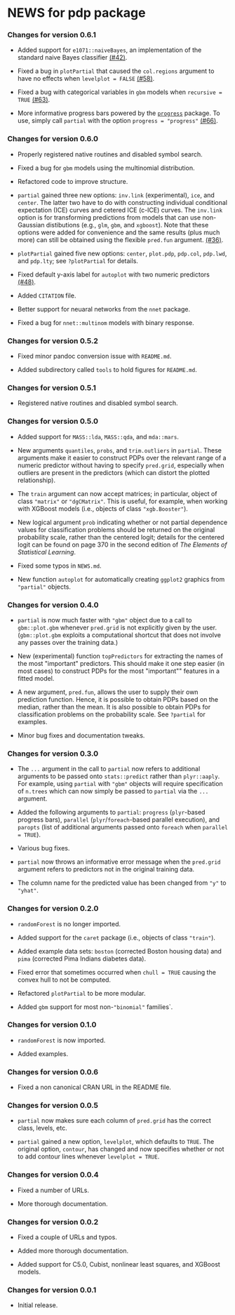 # NEWS for pdp package

### Changes for version 0.6.1

* Added support for `e1071::naiveBayes`, an implementation of the standard naive Bayes classifier [(#42)](https://github.com/bgreenwell/pdp/issues/42).

* Fixed a bug in `plotPartial` that caused the `col.regions` argument to have no effects when `levelplot = FALSE` [(#58)](https://github.com/bgreenwell/pdp/issues/58).

* Fixed a bug with categorical variables in `gbm` models when `recursive = TRUE` [(#63)](https://github.com/bgreenwell/pdp/issues/63).

* More informative progress bars powered by the [`progress`](https://cran.r-project.org/package=progress) package. To use, simply call `partial` with the option `progress = "progress"` [(#66)](https://github.com/bgreenwell/pdp/issues/66).


### Changes for version 0.6.0

* Properly registered native routines and disabled symbol search.

* Fixed a bug for `gbm` models using the multinomial distribution.

* Refactored code to improve structure.

* `partial` gained three new options: `inv.link` (experimental), `ice`, and `center`. The latter two have to do with constructing individual conditional expectation (ICE) curves and cetered ICE (c-ICE) curves. The `inv.link` option is for transforming predictions from models that can use non-Gaussian distibutions (e.g., `glm`, `gbm`, and `xgboost`). Note that these options were added for convenience and the same results (plus much more) can still be obtained using the flexible `pred.fun` argument. [(#36)](https://github.com/bgreenwell/pdp/issues/36).

* `plotPartial` gained five new options: `center`, `plot.pdp`, `pdp.col`, `pdp.lwd`, and `pdp.lty`; see `?plotPartial` for details.

* Fixed default y-axis label for `autoplot` with two numeric predictors [(#48)](https://github.com/bgreenwell/pdp/issues/48).

* Added `CITATION` file.

* Better support for neuaral networks from the `nnet` package.

* Fixed a bug for `nnet::multinom` models with binary response.


### Changes for version 0.5.2

* Fixed minor pandoc conversion issue with `README.md`.

* Added subdirectory called `tools` to hold figures for `README.md`.


### Changes for version 0.5.1

* Registered native routines and disabled symbol search.


### Changes for version 0.5.0

* Added support for `MASS::lda`, `MASS::qda`, and `mda::mars`.

* New arguments `quantiles`, `probs`, and `trim.outliers` in `partial`. These arguments make it easier to construct PDPs over the relevant range of a numeric predictor without having to specify `pred.grid`, especially when outliers are present in the predictors (which can distort the plotted relationship).

* The `train` argument can now accept matrices; in particular, object of class `"matrix"` or `"dgCMatrix"`. This is useful, for example, when working with XGBoost models (i.e., objects of class `"xgb.Booster"`).

* New logical argument `prob` indicating whether or not partial dependence values for classification problems should be returned on the original probability scale, rather than the centered logit; details for the centered logit can be found on page 370 in the second edition of *The Elements of Statistical Learning*.

* Fixed some typos in `NEWS.md`.

* New function `autoplot` for automatically creating `ggplot2` graphics from `"partial"` objects.


### Changes for version 0.4.0

* `partial` is now much faster with `"gbm"` object due to a call to `gbm::plot.gbm` whenever `pred.grid` is not explicitly given by the user. (`gbm::plot.gbm` exploits a computational shortcut that does not involve any passes over the training data.)

* New (experimental) function `topPredictors` for extracting the names of the most "important" predictors. This should make it one step easier (in most cases) to construct PDPs for the most "important"" features in a fitted model.

* A new argument, `pred.fun`, allows the user to supply their own prediction function. Hence, it is possible to obtain PDPs based on the median, rather than the mean. It is also possible to obtain PDPs for classification problems on the probability scale. See `?partial` for examples.

* Minor bug fixes and documentation tweaks.


### Changes for version 0.3.0

* The `...` argument in the call to `partial` now refers to additional arguments to be passed onto `stats::predict` rather than `plyr::aaply`. For example, using `partial` with `"gbm"` objects will require specification of `n.trees` which can now simply be passed to `partial` via the `...` argument.

* Added the following arguments to `partial`: `progress` (`plyr`-based progress bars), `parallel` (`plyr`/`foreach`-based parallel execution), and `paropts` (list of additional arguments passed onto `foreach` when `parallel = TRUE`).

* Various bug fixes.

* `partial` now throws an informative error message when the `pred.grid` argument refers to predictors not in the original training data.

* The column name for the predicted value has been changed from `"y"` to `"yhat"`.


### Changes for version 0.2.0

* `randomForest` is no longer imported.

* Added support for the `caret` package (i.e., objects of class `"train"`).

* Added example data sets: `boston` (corrected Boston housing data) and `pima` (corrected Pima Indians diabetes data).

* Fixed error that sometimes occurred when `chull = TRUE` causing the convex hull to not be computed.

* Refactored `plotPartial` to be more modular.

* Added `gbm` support for most non-`"binomial"` families`.


### Changes for version 0.1.0

* `randomForest` is now imported.

* Added examples.


### Changes for version 0.0.6

* Fixed a non canonical CRAN URL in the README file.


### Changes for version 0.0.5

* `partial` now makes sure each column of `pred.grid` has the correct class, levels, etc.

* `partial` gained a new option, `levelplot`, which defaults to `TRUE`. The original option, `contour`, has changed and now specifies whether or not to add contour lines whenever `levelplot = TRUE`.


### Changes for version 0.0.4

* Fixed a number of URLs.

* More thorough documentation.


### Changes for version 0.0.2

* Fixed a couple of URLs and typos.

* Added more thorough documentation.

* Added support for C5.0, Cubist, nonlinear least squares, and XGBoost models.


### Changes for version 0.0.1

* Initial release.
